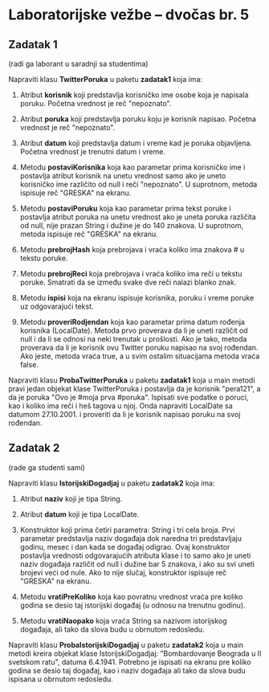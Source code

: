 # Laboratorijske vežbe – dvočas br. 5

## Zadatak 1
(radi ga laborant u saradnji sa studentima)

Napraviti klasu **TwitterPoruka** u paketu **zadatak1** koja ima:

1. Atribut **korisnik** koji predstavlja korisničko ime osobe koja je napisala poruku. Početna vrednost je reč "nepoznato".

2. Atribut **poruka** koji predstavlja poruku koju je korisnik napisao. Početna vrednost je reč "nepoznato".

3. Atribut **datum** koji predstavlja datum i vreme kad je poruka objavljena. Početna vrednost je trenutni datum i vreme.

4. Metodu **postaviKorisnika** koja kao parametar prima korisničko ime i postavlja atribut korisnik na unetu vrednost samo ako je uneto korisničko ime različito od null i reči "nepoznato". U suprotnom, metoda ispisuje reč "GRESKA" na ekranu.

5. Metodu **postaviPoruku** koja kao parametar prima tekst poruke i postavlja atribut poruka na unetu vrednost ako je uneta poruka različita od null, nije prazan String i dužine je do 140 znakova. U suprotnom, metoda ispisuje reč "GRESKA" na ekranu. 

6. Metodu **prebrojHash** koja prebrojava i vraća koliko ima znakova # u tekstu poruke. 

7. Metodu **prebrojReci** koja prebrojava i vraća koliko ima reči u tekstu poruke. Smatrati da se između svake dve reči nalazi blanko znak.

8. Metodu **ispisi** koja na ekranu ispisuje korisnika, poruku i vreme poruke uz odgovarajući tekst. 

9. Metodu **proveriRodjendan** koja kao parametar prima datum rođenja korisnika (LocalDate). Metoda prvo proverava da li je uneti različit od null i da li se odnosi na neki trenutak u prošlosti. Ako je tako, metoda proverava da li je korisnik ovu Twitter poruku napisao na svoj rođendan. Ako jeste, metoda vraća true, a u svim ostalim situacijama metoda vraća false.

Napraviti klasu **ProbaTwitterPoruka** u paketu **zadatak1** koja u main metodi pravi jedan objekat klase TwitterPoruka i postavlja da je korisnik "pera121", a da je poruka "Ovo je #moja prva #poruka". Ispisati sve podatke o poruci, kao i koliko ima reči i heš tagova u njoj. Onda napraviti LocalDate sa datumom 27.10.2001. i proveriti da li je korisnik napisao poruku na svoj rođendan.


## Zadatak 2
(rade ga studenti sami)

Napraviti klasu **IstorijskiDogadjaj** u paketu **zadatak2** koja ima:

1. Atribut **naziv** koji je tipa String.

2. Atribut **datum** koji je tipa LocalDate.

3. Konstruktor koji prima četiri parametra: String i tri cela broja. Prvi parametar predstavlja naziv događaja dok naredna tri predstavljaju godinu, mesec i dan kada se događaj odigrao. Ovaj konstruktor postavlja vrednosti odgovarajućih atributa klase i to samo ako je uneti naziv događaja različit od null i dužine bar 5 znakova, i ako su svi uneti brojevi veći od nule. Ako to nije slučaj, konstruktor ispisuje reč "GRESKA" na ekranu.

4. Metodu **vratiPreKoliko** koja kao povratnu vrednost vraća pre koliko godina se desio taj istorijski događaj (u odnosu na trenutnu godinu).

5. Metodu **vratiNaopako** koja vraća String sa nazivom istorijskog događaja, ali tako da slova budu u obrnutom redosledu.

Napraviti klasu **ProbaIstorijskiDogadjaj** u paketu **zadatak2** koja u main metodi kreira objekat klase IstorijskiDogadjaj: "Bombardovanje Beograda u II svetskom ratu", datuma 6.4.1941. Potrebno je ispisati na ekranu pre koliko godina se desio taj događaj, kao i naziv događaja ali tako da slova budu ispisana u obrnutom redosledu.
